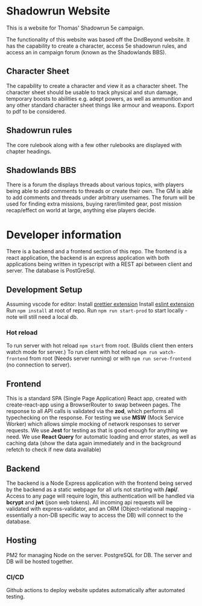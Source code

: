 # Shadowrun Website
This is a website for Thomas' Shadowrun 5e campaign.

The functionality of this website was based off the DndBeyond website. It has the capability to create a character, access 5e shadowrun rules, and access an in campaign forum (known as the Shadowlands BBS).

## Character Sheet
The capability to create a character and view it as a character sheet. The character sheet should be usable to track physical and stun damage, temporary boosts to abilities e.g. adept powers, as well as ammunition and any other standard character sheet things like armour and weapons.
Export to pdf to be considered.
## Shadowrun rules
The core rulebook along with a few other rulebooks are displayed with chapter headings.
## Shadowlands BBS
There is a forum the displays threads about various topics, with players being able to add comments to threads or create their own. The GM is able to add comments and threads under arbitrary usernames.
The forum will be used for finding extra missions, buying rarer/limited gear, post mission recap/effect on world at large, anything else players decide.

# Developer information
There is a backend and a frontend section of this repo. The frontend is a react application, the backend is an express application with both applications being written in typescript with a REST api between client and server. The database is PostGreSql.

## Development Setup
Assuming vscode for editor:
Install [prettier extension](https://marketplace.visualstudio.com/items?itemName=esbenp.prettier-vscode)
Install [eslint extension](https://marketplace.visualstudio.com/items?itemName=dbaeumer.vscode-eslint)
Run `npm install` at root of repo.
Run `npm run start-prod` to start locally - note will still need a local db.

### Hot reload
To run server with hot reload `npm start` from root. (Builds client then enters watch mode for server.)
To run client with hot reload `npm run watch-frontend` from root (Needs server running) or with `npm run serve-frontend` (no connection to server).

## Frontend
This is a standard SPA (Single Page Application) React app, created with create-react-app using a BrowserRouter to swap between pages.
The response to all API calls is validated via the **zod**, which performs all typechecking on the response.
For testing we use **MSW** (Mock Service Worker) which allows simple mocking of network responses to server requests.
We use **Jest** for testing as that is good enough for anything we need.
We use **React Query** for automatic loading and error states, as well as caching data (show the data again immediately and in the background refetch to check if new data available)

## Backend
The backend is a Node Express application with the frontend being served by the backend as a static webpage for all urls not starting with **/api/**. Access to any page will require login, this authentication will be handled via **bcrypt** and **jwt** (json web tokens). All incoming api requests will be validated with express-validator, and an ORM (Object-relational mapping - essentially a non-DB specific way to access the DB) will connect to the database.

## Hosting
PM2 for managing Node on the server.
PostgreSQL for DB.
The server and DB will be hosted together.

### CI/CD
Github actions to deploy website updates automatically after automated testing.